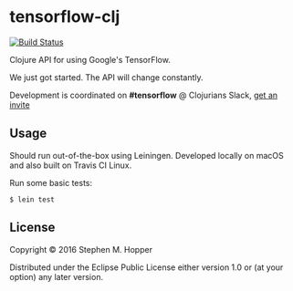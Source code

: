 # tensorflow-clj

[![Build Status](https://travis-ci.org/enragedginger/tensorflow-clj.svg?branch=master)](https://travis-ci.org/enragedginger/tensorflow-clj)

Clojure API for using Google's TensorFlow.

We just got started. The API will change constantly.

Development is coordinated on **#tensorflow** @ Clojurians Slack, [get an invite](http://clojurians.net/)

## Usage

Should run out-of-the-box using Leiningen. Developed locally on macOS and also built on Travis CI Linux.

Run some basic tests:

    $ lein test

## License

Copyright © 2016 Stephen M. Hopper

Distributed under the Eclipse Public License either version 1.0 or (at
your option) any later version.
